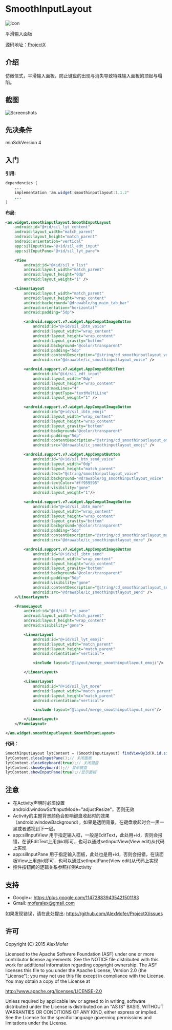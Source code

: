 SmoothInputLayout
=================

<img src="icon.png" alt="Icon"/>

平滑输入面板

源码地址：[ProjectX][1]

[1]: https://github.com/AlexMofer/ProjectX/tree/master/smoothinputlayout

介绍
---

仿微信式，平滑输入面板，防止键盘的出现与消失导致特殊输入面板的顶起与塌陷。

截图
---

<img src="screenshots.gif" alt="Screenshots"/>

先决条件
----

minSdkVersion 4

入门
---

**引用:**

```java
dependencies {
    ...
    implementation 'am.widget:smoothinputlayout:1.1.2'
    ...
}
```

**布局:**

```xml
<am.widget.smoothinputlayout.SmoothInputLayout
    android:id="@+id/sil_lyt_content"
    android:layout_width="match_parent"
    android:layout_height="match_parent"
    android:orientation="vertical"
    app:silInputView="@+id/sil_edt_input"
    app:silInputPane="@+id/sil_lyt_pane">

    <View
        android:id="@+id/sil_v_list"
        android:layout_width="match_parent"
        android:layout_height="0dp"
        android:layout_weight="1" />

    <LinearLayout
        android:layout_width="match_parent"
        android:layout_height="wrap_content"
        android:background="@drawable/bg_main_tab_bar"
        android:orientation="horizontal"
        android:padding="5dp">

        <android.support.v7.widget.AppCompatImageButton
            android:id="@+id/sil_ibtn_voice"
            android:layout_width="wrap_content"
            android:layout_height="wrap_content"
            android:layout_gravity="bottom"
            android:background="@color/transparent"
            android:padding="5dp"
            android:contentDescription="@string/cd_smoothinputlayout_voice"
            android:src="@drawable/ic_smoothinputlayout_voice" />

        <android.support.v7.widget.AppCompatEditText
            android:id="@id/sil_edt_input"
            android:layout_width="0dp"
            android:layout_height="wrap_content"
            android:maxLines="4"
            android:inputType="textMultiLine"
            android:layout_weight="1" />

        <android.support.v7.widget.AppCompatImageButton
            android:id="@+id/sil_ibtn_emoji"
            android:layout_width="wrap_content"
            android:layout_height="wrap_content"
            android:layout_gravity="bottom"
            android:background="@color/transparent"
            android:padding="5dp"
            android:contentDescription="@string/cd_smoothinputlayout_emoji"
            android:src="@drawable/ic_smoothinputlayout_emoji" />

        <android.support.v7.widget.AppCompatButton
            android:id="@+id/sil_btn_send_voice"
            android:layout_width="0dp"
            android:layout_height="match_parent"
            android:text="@string/smoothinputlayout_voice"
            android:background="@drawable/bg_smoothinputlayout_voice"
            android:textColor="#ff959595"
            android:visibility="gone"
            android:layout_weight="1"/>

        <android.support.v7.widget.AppCompatImageButton
            android:id="@+id/sil_ibtn_more"
            android:layout_width="wrap_content"
            android:layout_height="wrap_content"
            android:layout_gravity="bottom"
            android:background="@color/transparent"
            android:padding="5dp"
            android:contentDescription="@string/cd_smoothinputlayout_more"
            android:src="@drawable/ic_smoothinputlayout_more" />

        <android.support.v7.widget.AppCompatImageButton
            android:id="@+id/sil_ibtn_send"
            android:layout_width="wrap_content"
            android:layout_height="wrap_content"
            android:layout_gravity="bottom"
            android:background="@color/transparent"
            android:padding="5dp"
            android:visibility="gone"
            android:contentDescription="@string/cd_smoothinputlayout_send"
            android:src="@drawable/ic_smoothinputlayout_send" />
    </LinearLayout>

    <FrameLayout
        android:id="@id/sil_lyt_pane"
        android:layout_width="match_parent"
        android:layout_height="wrap_content"
        android:visibility="gone">

        <LinearLayout
            android:id="@+id/sil_lyt_emoji"
            android:layout_width="match_parent"
            android:layout_height="match_parent"
            android:orientation="vertical">

            <include layout="@layout/merge_smoothinputlayout_emoji"/>

        </LinearLayout>

        <LinearLayout
            android:id="@+id/sil_lyt_more"
            android:layout_width="match_parent"
            android:layout_height="match_parent"
            android:orientation="vertical">

            <include layout="@layout/merge_smoothinputlayout_more"/>

        </LinearLayout>
    </FrameLayout>

</am.widget.smoothinputlayout.SmoothInputLayout>
```

**代码：**

```java
SmoothInputLayout lytContent = (SmoothInputLayout) findViewById(R.id.sil_lyt_content);
lytContent.closeInputPane();// 关闭面板
lytContent.closeKeyboard(true);// 关闭键盘
lytContent.showKeyboard();// 显示键盘
lytContent.showInputPane(true);//显示面板
```

注意
---

- 在Activity声明时必须设置android:windowSoftInputMode="adjustResize"，否则无效
- Activity的主题背景颜色会影响键盘收起时的效果（android:windowBackground），如果是透明背景，在键盘收起时会一黑一黑或者透视到下一层。
- app:silInputView 用于指定输入框，一般是EditText，此处用+id，否则会报错，在该EditText上用@id即可，也可以通过setInputView(View edit)从代码上实现
- app:silInputPane 用于指定输入面板，此处也是用+id，否则会报错，在该面板View上用@id即可，也可以通过setInputPane(View edit)从代码上实现
- 控件按钮间的逻辑关系参照样例Activity

支持
---

- Google+: https://plus.google.com/114728839435421501183
- Gmail: moferalex@gmail.com

如果发现错误，请在此处提出:
https://github.com/AlexMofer/ProjectX/issues

许可
---

Copyright (C) 2015 AlexMofer

Licensed to the Apache Software Foundation (ASF) under one or more contributor
license agreements.  See the NOTICE file distributed with this work for
additional information regarding copyright ownership.  The ASF licenses this
file to you under the Apache License, Version 2.0 (the "License"); you may not
use this file except in compliance with the License.  You may obtain a copy of
the License at

http://www.apache.org/licenses/LICENSE-2.0

Unless required by applicable law or agreed to in writing, software
distributed under the License is distributed on an "AS IS" BASIS, WITHOUT
WARRANTIES OR CONDITIONS OF ANY KIND, either express or implied.  See the
License for the specific language governing permissions and limitations under
the License.